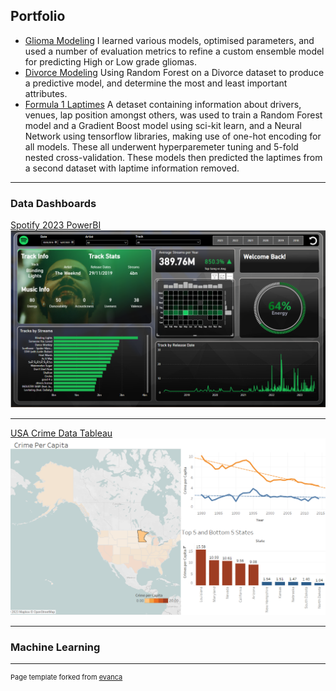 ## Portfolio

- [Glioma Modeling](https://github.com/ajed88/Glioma_ML) I learned various models, optimised parameters, and used a number of evaluation metrics to refine a custom ensemble model for predicting High or Low grade gliomas.
- [Divorce Modeling](https://github.com/ajed88/Divorce-Predictors) Using Random Forest on a Divorce dataset to produce a predictive model, and determine the most and least important attributes.
- [Formula 1 Laptimes](https://github.com/ajed88/formula1-laptime) A detaset containing information about drivers, venues, lap position amongst others, was used to train a Random Forest model and a Gradient Boost model using sci-kit learn, and a Neural Network using tensorflow libraries, making use of one-hot  encoding for all models. These all underwent hyperparemeter tuning and 5-fold nested cross-validation. These models then predicted the laptimes from a second dataset with laptime information removed.

---

### Data Dashboards 

[Spotify 2023 PowerBI](/spotify.html)
<img src="images/Spotify1.png?raw=true"/>

---
[USA Crime Data Tableau](/crime.html)
<img src="images/Crime.png?raw=true"/>

---

### Machine Learning






---
<p style="font-size:11px">Page template forked from <a href="https://github.com/evanca/quick-portfolio">evanca</a></p>
<!-- Remove above link if you don't want to attibute -->

